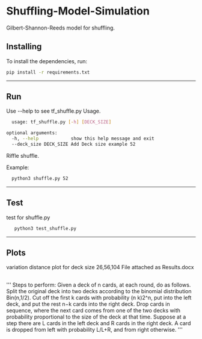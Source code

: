 # Shuffling-Model-Simulation
Gilbert-Shannon-Reeds model for shuffling.


## Installing

To install the dependencies, run:

```bash
pip install -r requirements.txt
```
---

## Run
Use --help to see tf_shuffle.py Usage.

```bash
  usage: tf_shuffle.py [-h] [DECK_SIZE] 

optional arguments:
  -h, --help            show this help message and exit
  --deck_size DECK_SIZE Add Deck size example 52
```

Riffle shuffle.

Example:
```bash
  python3 shuffle.py 52 
```



---

## Test 
test for shuffle.py 
```bash
   python3 test_shuffle.py
```
---

## Plots

variation distance plot for deck size 26,56,104
File attached as Results.docx


## 
'''
Steps to perform:
Given a deck of n cards, at each round, do as follows.
Split the original deck into two decks according to the binomial distribution Bin(n,1/2).
Cut off the first k cards with probability (n k)2^n, put into the left deck, and put the rest n−k cards into the right deck.
Drop cards in sequence, where the next card comes from one of the two decks with probability proportional to the size of the deck at that time.
Suppose at a step there are L cards in the left deck and R cards in the right deck. A card is dropped from left with probability L/L+R, and from right otherwise.
'''
